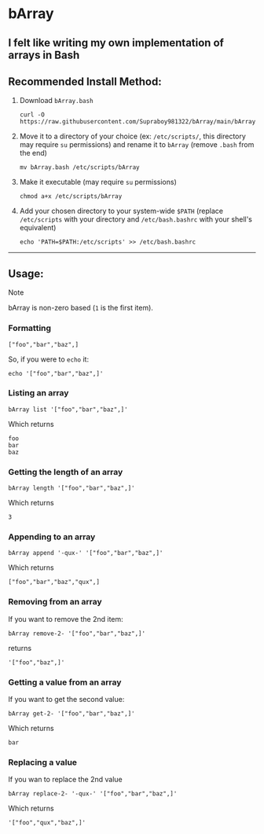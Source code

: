 # bArray
I felt like writing my own implementation of arrays in Bash
---
## Recommended Install Method:
1) Download `bArray.bash`
   ```shell
   curl -O https://raw.githubusercontent.com/Supraboy981322/bArray/main/bArray.bash
   ```
2) Move it to a directory of your choice (ex: `/etc/scripts/`, this directory may require `su` permissions) and rename it to `bArray` (remove `.bash` from the end)
   ```shell
   mv bArray.bash /etc/scripts/bArray
   ```
3) Make it executable (may require `su` permissions)
   ```shell
   chmod a+x /etc/scripts/bArray
   ```
3) Add your chosen directory to your system-wide `$PATH` (replace `/etc/scripts` with your directory and `/etc/bash.bashrc` with your shell's equivalent)
   ```shell
   echo 'PATH=$PATH:/etc/scripts' >> /etc/bash.bashrc
   ```
---
## Usage:
> [!NOTE]
> bArray is non-zero based (`1` is the first item).
### Formatting
  ```
  ["foo","bar","baz",]
  ```
  So, if you were to `echo` it:
  ```shell
  echo '["foo","bar","baz",]'
  ```
### Listing an array
  ```shell
  bArray list '["foo","bar","baz",]'
  ```
  Which returns
  ```
  foo
  bar
  baz
  ```
### Getting the length of an array
  ```shell
  bArray length '["foo","bar","baz",]'
  ```
  Which returns
  ```
  3
  ```
### Appending to an array
  ```shell
  bArray append '-qux-' '["foo","bar","baz",]'
  ```
  Which returns
  ```
  ["foo","bar","baz","qux",]
  ```
### Removing from an array
  If you want to remove the 2nd item:
  ```shell
  bArray remove-2- '["foo","bar","baz",]'
  ```
  returns
  ```
  '["foo","baz",]'
  ```
### Getting a value from an array
  If you want to get the second value:
  ```shell
  bArray get-2- '["foo","bar","baz",]'
  ```
  Which returns
  ```
  bar
  ```
### Replacing a value
  If you wan to replace the 2nd value
  ```shell
  bArray replace-2- '-qux-' '["foo","bar","baz",]'
  ```
  Which returns
  ```
  '["foo","qux","baz",]'
  ```

